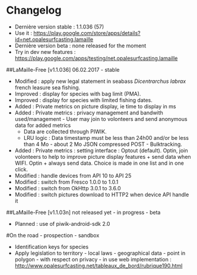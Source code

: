 # Changelog
- Dernière version stable : 1.1.036 (57)
- Use it : https://play.google.com/store/apps/details?id=net.opalesurfcasting.lamaille
- Dernière version beta : none released for the moment
- Try in dev new features : https://play.google.com/apps/testing/net.opalesurfcasting.lamaille 

##LaMaille-Free [v1.1.036] 06.02.2017 - stable
- Modified : apply new legal statement in seabass *Dicentrarchus labrax* french leasure sea fishing.
- Improved : display for species with bag limit (PMA).
- Improved : display for species with limited fishing dates.
- Added : Private metrics on picture display, ie time to display in ms
- Added : Private metrics : privacy management and bandwith used/management - User may join to volonteers and send anonymous data for added metrics
  - Data are collected through PIWIK.
  - LRU logic : Data timestamp must be less than 24h00 and/or be less than 4 Mo - about 2 Mo JSON compressed POST - Bulktracking.
- Added : Private metrics : setting interface : Optout (default). Optin, join volonteers to help to improve picture display features + send data when WIFI. Optin + always send data. Choice is made in one list and in one click.
- Modified : handle devices from API 10 to API 25
- Modified : switch from Fresco 1.0.0 to 1.0.1
- Modified : switch from OkHttp 3.0.1 to 3.6.0
- Modified : switch pictures download to HTTP2 when device API handle it

##LaMaille-Free [v1.1.03n] not released yet - in progress - beta
 - Planned : use of piwik-android-sdk 2.0
 
#On the road - prospection - sandbox
- Identification keys for species
- Apply legislation to territory - local laws - geographical data - point in polygon - with respect on privacy - in use web implementation : http://www.opalesurfcasting.net/tableaux_de_bord/rubrique190.html
